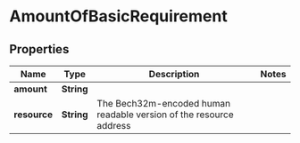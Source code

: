 

# AmountOfBasicRequirement


## Properties

| Name | Type | Description | Notes |
|------------ | ------------- | ------------- | -------------|
|**amount** | **String** |  |  |
|**resource** | **String** | The Bech32m-encoded human readable version of the resource address |  |



